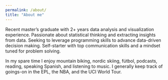 ```yaml
---
permalink: /about/
title: "About me"
---
```


Recent master’s graduate with 2+ years data analysis and visualization experience. Passionate about statistical thinking and extracting insights from data. Seeking to leverage programming skills to advance data-driven decision making. Self-starter with top communication skills and a mindset tuned for problem solving.

In my spare time I enjoy mountain biking, nordic skiing, fútbol, podcasts, reading, speaking Spanish, and listening to music. I generally keep track of goings-on in the EPL, the NBA, and the UCI World Tour.
